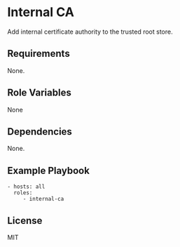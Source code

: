 Internal CA
=========

Add internal certificate authority to the trusted root store.

Requirements
------------

None.

Role Variables
--------------

None

Dependencies
------------

None.

Example Playbook
----------------

    - hosts: all
      roles:
         - internal-ca

License
-------

MIT
